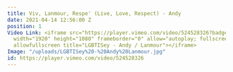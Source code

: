 ```yaml
---
title: Viv, Lanmour, Respe' (Live, Love, Respect) - Andy
date: 2021-04-14 12:56:00 Z
position: 1
Video Link: <iframe src="https://player.vimeo.com/video/524528326?badge=0&amp;autopause=0&amp;player_id=0&amp;app_id=58479"
  width="1920" height="1080" frameborder="0" allow="autoplay; fullscreen; picture-in-picture"
  allowfullscreen title="LGBTISey - Andy / Lanmour"></iframe>
Image: "/uploads/LGBTISey%20-%20Andy%20Lanmour.jpg"
id: https://player.vimeo.com/video/524528326
---
```


